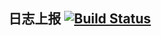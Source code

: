 ## 日志上报 [![Build Status](https://travis-ci.com/lightpaw/eventlog.svg?token=XwRhaKjJPghm9pUZqVRu&branch=master)](https://travis-ci.com/lightpaw/eventlog)



